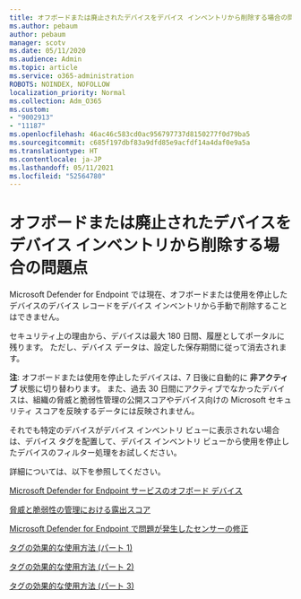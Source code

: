 ```yaml
---
title: オフボードまたは廃止されたデバイスをデバイス インベントリから削除する場合の問題点
ms.author: pebaum
author: pebaum
manager: scotv
ms.date: 05/11/2020
ms.audience: Admin
ms.topic: article
ms.service: o365-administration
ROBOTS: NOINDEX, NOFOLLOW
localization_priority: Normal
ms.collection: Adm_O365
ms.custom:
- "9002913"
- "11187"
ms.openlocfilehash: 46ac46c583cd0ac956797737d8150277f0d79ba5
ms.sourcegitcommit: c685f197dbf83a9dfd85e9acfdf14a4daf0e9a5a
ms.translationtype: HT
ms.contentlocale: ja-JP
ms.lasthandoff: 05/11/2021
ms.locfileid: "52564780"
---
```

# <a name="issues-with-removing-an-offboarded-or-decommissioned-device-from-the-device-inventory"></a>オフボードまたは廃止されたデバイスをデバイス インベントリから削除する場合の問題点

Microsoft Defender for Endpoint では現在、オフボードまたは使用を停止したデバイスのデバイス レコードをデバイス インベントリから手動で削除することはできません。

セキュリティ上の理由から、デバイスは最大 180 日間、履歴としてポータルに残ります。 ただし、デバイス データは、設定した保存期間に従って消去されます。

**注**: オフボードまたは使用を停止したデバイスは、7 日後に自動的に **非アクティブ** 状態に切り替わります。 また、過去 30 日間にアクティブでなかったデバイスは、組織の脅威と脆弱性管理の公開スコアやデバイス向けの Microsoft セキュリティ スコアを反映するデータには反映されません。
 
それでも特定のデバイスがデバイス インベントリ ビューに表示されない場合は、デバイス タグを配置して、デバイス インベントリ ビューから使用を停止したデバイスのフィルター処理をお試しください。

詳細については、以下を参照してください。

[Microsoft Defender for Endpoint サービスのオフボード デバイス](/microsoft-365/security/defender-endpoint/offboard-machines.md)

[脅威と脆弱性の管理における露出スコア](/microsoft-365/security/defender-endpoint/tvm-exposure-score.md)

[Microsoft Defender for Endpoint で問題が発生したセンサーの修正](/microsoft-365/security/defender-endpoint/fix-unhealthy-sensors#inactive-devices.md)

[タグの効果的な使用方法 (パート 1)](https://techcommunity.microsoft.com/t5/microsoft-defender-for-endpoint/how-to-use-tagging-effectively-part-1/ba-p/1964058)

[タグの効果的な使用方法 (パート 2)](https://techcommunity.microsoft.com/t5/microsoft-defender-for-endpoint/how-to-use-tagging-effectively-part-2/ba-p/1962008)

[タグの効果的な使用方法 (パート 3)](https://techcommunity.microsoft.com/t5/microsoft-defender-for-endpoint/how-to-use-tagging-effectively-part-3/ba-p/1964073)




